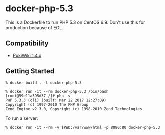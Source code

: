 # docker-php-5.3

This is a Dockerfile to run PHP 5.3 on CentOS 6.9.
Don't use this for production because of EOL.

## Compatibility

- [PukiWiki 1.4.x](https://pukiwiki.osdn.jp/?FAQ/45)

## Getting Started

```console
% docker build . -t docker-php-5.3

% docker run -it --rm docker-php-5.3 /bin/bash
[root@59e11a595d37 /]# php -v
PHP 5.3.3 (cli) (built: Mar 22 2017 12:27:09)
Copyright (c) 1997-2010 The PHP Group
Zend Engine v2.3.0, Copyright (c) 1998-2010 Zend Technologies
```

To run a server:

```console
% docker run -it --rm -v $PWD:/var/www/html -p 8080:80 docker-php-5.3
```
